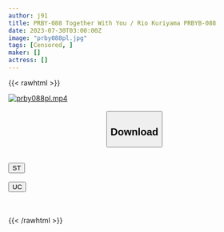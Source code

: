 ```yaml
---
author: j91
title: PRBY-088 Together With You / Rio Kuriyama PRBYB-088
date: 2023-07-30T03:00:00Z
image: "prby088pl.jpg"
tags: [Censored, ]
maker: []
actress: []
---
```



{{< rawhtml >}}

<div class="video" data-videoid="vPLJmODZVYT4k1m">
    <a href="javascript:;">
        <img src="https://my.j91.asia/posts/prby088pl/prby088pl.jpg" width="WIDTH" height="HEIGHT" alt="prby088pl.mp4" loading="lazy">
    </a>
</div>

<script type="text/javascript" src="https://j91.asia/asset/on-demand-st.js"></script>

<br>
  <link rel="stylesheet" href="https://j91.asia/asset/bs5.css">
  
  <center>
  <button class="btn btn-primary" type="button" data-bs-toggle="collapse" data-bs-target=".multi-collapse" aria-expanded="false" aria-controls="multiCollapseExample1 multiCollapseExample2"><h2>Download</h2></button></center>
</p>
<div class="row">
  <div class="col">
    <div class="collapse multi-collapse" id="multiCollapseExample1">
      <div class="card card-body">
	      	      <br>
<div class="buttons">  
<a href="https://streamtape.to/v/vPLJmODZVYT4k1m"><button class="btn-hover color-3"><i class="fa fa-download"></i> ST</button></a></div>
    </div>
  </div>
</div>
  <div class="col">
    <div class="collapse multi-collapse" id="multiCollapseExample2">
      <div class="card card-body">
	      <br>
<div class="buttons">
    <a href="https://userscloud.com/bq0c693zjwn5"><button class="btn-hover color-9"><i class="fa fa-download"></i> UC</button></a></div>
<br><br>
      </div>
    </div>
  </div>
</div>

{{< /rawhtml >}}